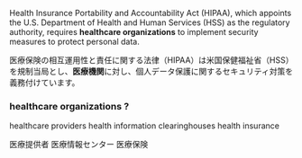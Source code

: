 
Health Insurance Portability and Accountability Act (HIPAA), which appoints the U.S. Department of Health and Human Services (HSS) as the regulatory authority, requires **healthcare organizations** to implement security measures to protect personal data.

医療保険の相互運用性と責任に関する法律（HIPAA）は米国保健福祉省（HSS）を規制当局とし、**医療機関**に対し、個人データ保護に関するセキュリティ対策を義務付けています。

### healthcare organizations ?

healthcare providers
health information clearinghouses
health insurance

医療提供者
医療情報センター
医療保険
